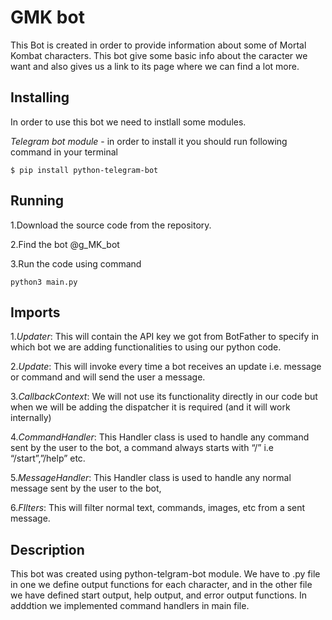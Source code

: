 # GMK bot
This Bot is created in order to provide information about some of Mortal Kombat characters.
This bot give some basic info about the caracter we want and also gives us a link to its page where we can find a lot more.

## Installing
In order to use this bot we need to instlall some modules.

*Telegram bot module* - in order to install it you should run following command in your terminal
```
$ pip install python-telegram-bot
```
## Running
1.Download the source code from the repository.

2.Find the bot @g_MK_bot

3.Run the code using command 
```
python3 main.py
```
## Imports
1.*Updater*: This will contain the API key we got from BotFather to specify in which bot we are adding functionalities to using our python code.

2.*Update*: This will invoke every time a bot receives an update i.e. message or command and will send the user a message.

3.*CallbackContext*: We will not use its functionality directly in our code but when we will be adding the dispatcher it is required (and it will work internally)

4.*CommandHandler*: This Handler class is used to handle any command sent by the user to the bot, a command always starts with “/” i.e “/start”,”/help” etc.

5.*MessageHandler*: This Handler class is used to handle any normal message sent by the user to the bot,

6.*FIlters*: This will filter normal text, commands, images, etc from a sent message.

## Description
This bot was created using python-telgram-bot module. We have to .py file in one we define output functions for each character, 
and in the other file we have defined start output, help output, and error output functions. In adddtion we implemented command 
handlers in main file.
